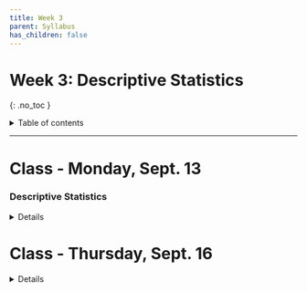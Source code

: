 ```yaml
---
title: Week 3
parent: Syllabus
has_children: false
---
```


# Week 3: Descriptive Statistics
{: .no_toc }

<details closed markdown="block">
  <summary>
    Table of contents
  </summary>
  {: .text-delta }
1. TOC
{:toc}
</details>

---

<!-- ########################################################################### -->

# Class - Monday, Sept. 13

### Descriptive Statistics

<details closed markdown="block">
  <summary>Details</summary>

+ [**Class notes**](Class_2021.09.13/W3.C1_Notes_SummaryStats.html){: target="blank"}

+ [**Class exercise and dataset**](Class_2021.09.13/W3.C1_Exercise_mouse_genes/mouse_genes.zip){: target="blank"}
  + **Exercise KEY** - [zipped RMD](Class_2021.09.13/W3.C1_Exercise_mouse_genes/mouse_genes_KEY.zip) - [HTML](Class_2021.09.13/W3.C1_Exercise_mouse_genes/mouse_genes_KEY.html)

</details>

<!-- ########################################################################### -->

# Class - Thursday, Sept. 16

<details closed markdown="block">
  <summary>Details</summary>

+ [**Lecture Notes**](http://shiny.bio.nyu.edu/bs167/week_3_lecture_2/){: target="blank"}
+ **Class Exercise** - [zipped RMD](W3.C2_Exercise_trees_CLT/W3.C2_Exercise_trees_CLT.zip)

</details>

<!-- ########################################################################### -->

<!-- # Recitation - Friday, Sept. 17

<details closed markdown="block">
  <summary>Details</summary>

</details> -->

<!-- ########################################################################### -->
